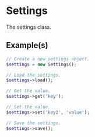 # Settings

The settings class.

## Example(s)

```php
// Create a new settings object.
$settings = new Settings();

// Load the settings.
$settings->load();

// Get the value.
$settings->get('key');

// Set the value.
$settings->set('key2', 'value');

// Save the settings.
$settings->save();
```

